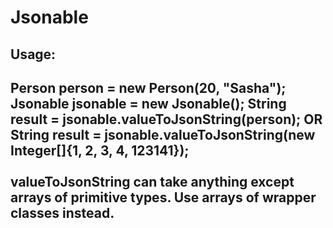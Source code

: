 # Jsonable<br>
<h2>Usage:<h2>
Person person = new Person(20, "Sasha");
Jsonable jsonable = new Jsonable();
String result = jsonable.valueToJsonString(person);
OR
String result = jsonable.valueToJsonString(new Integer[]{1, 2, 3, 4, 123141});
<br>
<br>
valueToJsonString can take anything except arrays of primitive types. Use arrays of wrapper classes instead.

